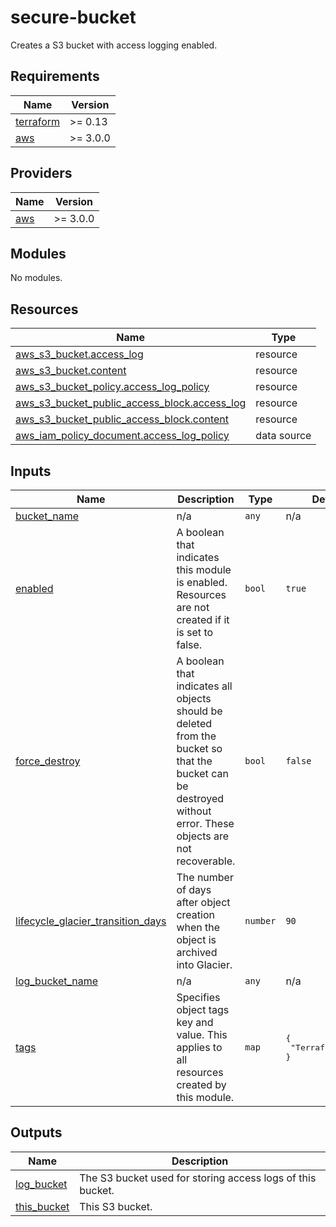 # secure-bucket

Creates a S3 bucket with access logging enabled.

<!-- BEGINNING OF PRE-COMMIT-TERRAFORM DOCS HOOK -->
## Requirements

| Name | Version |
|------|---------|
| <a name="requirement_terraform"></a> [terraform](#requirement\_terraform) | >= 0.13 |
| <a name="requirement_aws"></a> [aws](#requirement\_aws) | >= 3.0.0 |

## Providers

| Name | Version |
|------|---------|
| <a name="provider_aws"></a> [aws](#provider\_aws) | >= 3.0.0 |

## Modules

No modules.

## Resources

| Name | Type |
|------|------|
| [aws_s3_bucket.access_log](https://registry.terraform.io/providers/hashicorp/aws/latest/docs/resources/s3_bucket) | resource |
| [aws_s3_bucket.content](https://registry.terraform.io/providers/hashicorp/aws/latest/docs/resources/s3_bucket) | resource |
| [aws_s3_bucket_policy.access_log_policy](https://registry.terraform.io/providers/hashicorp/aws/latest/docs/resources/s3_bucket_policy) | resource |
| [aws_s3_bucket_public_access_block.access_log](https://registry.terraform.io/providers/hashicorp/aws/latest/docs/resources/s3_bucket_public_access_block) | resource |
| [aws_s3_bucket_public_access_block.content](https://registry.terraform.io/providers/hashicorp/aws/latest/docs/resources/s3_bucket_public_access_block) | resource |
| [aws_iam_policy_document.access_log_policy](https://registry.terraform.io/providers/hashicorp/aws/latest/docs/data-sources/iam_policy_document) | data source |

## Inputs

| Name | Description | Type | Default | Required |
|------|-------------|------|---------|:--------:|
| <a name="input_bucket_name"></a> [bucket\_name](#input\_bucket\_name) | n/a | `any` | n/a | yes |
| <a name="input_enabled"></a> [enabled](#input\_enabled) | A boolean that indicates this module is enabled. Resources are not created if it is set to false. | `bool` | `true` | no |
| <a name="input_force_destroy"></a> [force\_destroy](#input\_force\_destroy) | A boolean that indicates all objects should be deleted from the bucket so that the bucket can be destroyed without error. These objects are not recoverable. | `bool` | `false` | no |
| <a name="input_lifecycle_glacier_transition_days"></a> [lifecycle\_glacier\_transition\_days](#input\_lifecycle\_glacier\_transition\_days) | The number of days after object creation when the object is archived into Glacier. | `number` | `90` | no |
| <a name="input_log_bucket_name"></a> [log\_bucket\_name](#input\_log\_bucket\_name) | n/a | `any` | n/a | yes |
| <a name="input_tags"></a> [tags](#input\_tags) | Specifies object tags key and value. This applies to all resources created by this module. | `map` | <pre>{<br>  "Terraform": true<br>}</pre> | no |

## Outputs

| Name | Description |
|------|-------------|
| <a name="output_log_bucket"></a> [log\_bucket](#output\_log\_bucket) | The S3 bucket used for storing access logs of this bucket. |
| <a name="output_this_bucket"></a> [this\_bucket](#output\_this\_bucket) | This S3 bucket. |
<!-- END OF PRE-COMMIT-TERRAFORM DOCS HOOK -->
